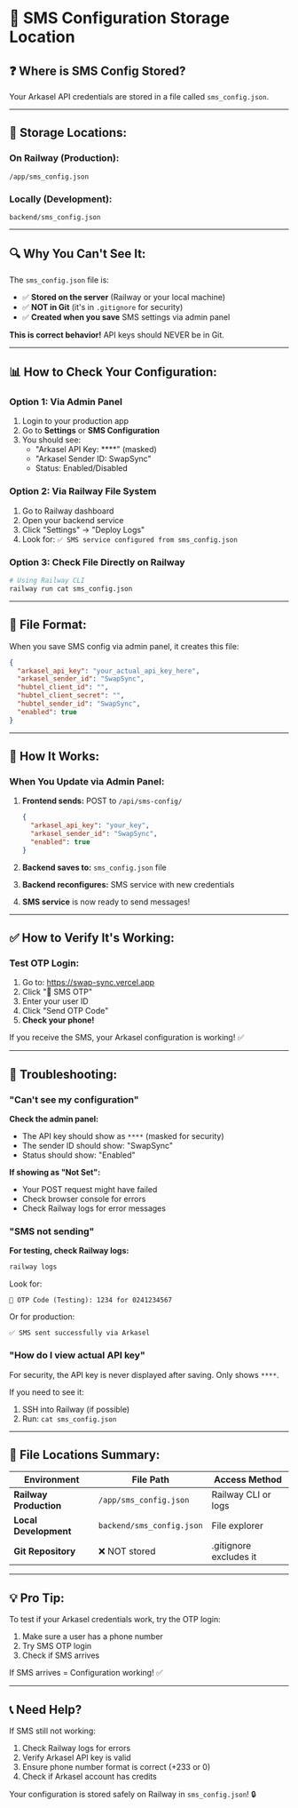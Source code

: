 # 📍 SMS Configuration Storage Location

## ❓ Where is SMS Config Stored?

Your Arkasel API credentials are stored in a file called `sms_config.json`.

---

## 📂 **Storage Locations:**

### **On Railway (Production):**
```
/app/sms_config.json
```

### **Locally (Development):**
```
backend/sms_config.json
```

---

## 🔍 **Why You Can't See It:**

The `sms_config.json` file is:
- ✅ **Stored on the server** (Railway or your local machine)
- ✅ **NOT in Git** (it's in `.gitignore` for security)
- ✅ **Created when you save** SMS settings via admin panel

**This is correct behavior!** API keys should NEVER be in Git.

---

## 📊 **How to Check Your Configuration:**

### **Option 1: Via Admin Panel**

1. Login to your production app
2. Go to **Settings** or **SMS Configuration**
3. You should see:
   - "Arkasel API Key: ****" (masked)
   - "Arkasel Sender ID: SwapSync"
   - Status: Enabled/Disabled

### **Option 2: Via Railway File System**

1. Go to Railway dashboard
2. Open your backend service
3. Click "Settings" → "Deploy Logs"
4. Look for: `✅ SMS service configured from sms_config.json`

### **Option 3: Check File Directly on Railway**

```bash
# Using Railway CLI
railway run cat sms_config.json
```

---

## 📝 **File Format:**

When you save SMS config via admin panel, it creates this file:

```json
{
  "arkasel_api_key": "your_actual_api_key_here",
  "arkasel_sender_id": "SwapSync",
  "hubtel_client_id": "",
  "hubtel_client_secret": "",
  "hubtel_sender_id": "SwapSync",
  "enabled": true
}
```

---

## 🔄 **How It Works:**

### **When You Update via Admin Panel:**

1. **Frontend sends:** POST to `/api/sms-config/`
   ```json
   {
     "arkasel_api_key": "your_key",
     "arkasel_sender_id": "SwapSync",
     "enabled": true
   }
   ```

2. **Backend saves to:** `sms_config.json` file
3. **Backend reconfigures:** SMS service with new credentials
4. **SMS service** is now ready to send messages!

---

## ✅ **How to Verify It's Working:**

### **Test OTP Login:**

1. Go to: https://swap-sync.vercel.app
2. Click "📱 SMS OTP"
3. Enter your user ID
4. Click "Send OTP Code"
5. **Check your phone!**

If you receive the SMS, your Arkasel configuration is working! ✅

---

## 🚨 **Troubleshooting:**

### **"Can't see my configuration"**

**Check the admin panel:**
- The API key should show as `****` (masked for security)
- The sender ID should show: "SwapSync"
- Status should show: "Enabled"

**If showing as "Not Set":**
- Your POST request might have failed
- Check browser console for errors
- Check Railway logs for error messages

### **"SMS not sending"**

**For testing, check Railway logs:**
```bash
railway logs
```

Look for:
```
📱 OTP Code (Testing): 1234 for 0241234567
```

Or for production:
```
✅ SMS sent successfully via Arkasel
```

### **"How do I view actual API key"**

For security, the API key is never displayed after saving. Only shows `****`.

If you need to see it:
1. SSH into Railway (if possible)
2. Run: `cat sms_config.json`

---

## 🎯 **File Locations Summary:**

| Environment | File Path | Access Method |
|------------|-----------|---------------|
| **Railway Production** | `/app/sms_config.json` | Railway CLI or logs |
| **Local Development** | `backend/sms_config.json` | File explorer |
| **Git Repository** | ❌ NOT stored | .gitignore excludes it |

---

## 💡 **Pro Tip:**

To test if your Arkasel credentials work, try the OTP login:
1. Make sure a user has a phone number
2. Try SMS OTP login
3. Check if SMS arrives

If SMS arrives = Configuration working! ✅

---

## 📞 **Need Help?**

If SMS still not working:
1. Check Railway logs for errors
2. Verify Arkasel API key is valid
3. Ensure phone number format is correct (+233 or 0)
4. Check if Arkasel account has credits

Your configuration is stored safely on Railway in `sms_config.json`! 🔒


